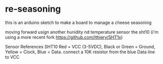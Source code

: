 # re-seasoning
this is an arduino sketch to make a board to manage a cheese seasoning 


moving forward usign another hunidity nd temperature sensor the sht10 (i'm using a more recent fork https://github.com/lthiery/SHT1x) 


Sensor References 
SHT10
Red = VCC (3-5VDC), Black or Green = Ground, Yellow = Clock, Blue = Data.
connect a 10K resistor from the blue Data line to VCC